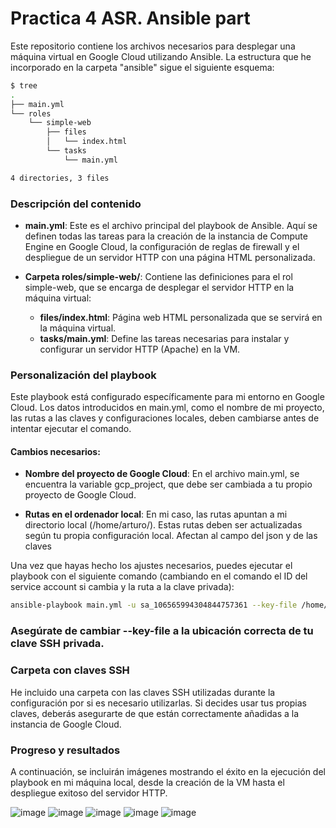 # Practica 4 ASR. Ansible part

Este repositorio contiene los archivos necesarios para desplegar una máquina virtual en Google Cloud utilizando Ansible. La estructura que he incorporado en la carpeta "ansible" sigue el siguiente esquema:

```bash
$ tree
.
├── main.yml
└── roles
    └── simple-web
        ├── files
        │   └── index.html
        └── tasks
            └── main.yml

4 directories, 3 files

```

### Descripción del contenido





- **main.yml**: Este es el archivo principal del playbook de Ansible. Aquí se definen todas las tareas para la creación de la instancia de Compute Engine en Google Cloud, la configuración de reglas de firewall y el despliegue de un servidor HTTP con una página HTML personalizada.
  
- **Carpeta roles/simple-web/**: Contiene las definiciones para el rol simple-web, que se encarga de desplegar el servidor HTTP en la máquina virtual:
  - **files/index.html**: Página web HTML personalizada que se servirá en la máquina virtual.
  - **tasks/main.yml**: Define las tareas necesarias para instalar y configurar un servidor HTTP (Apache) en la VM.

### Personalización del playbook

Este playbook está configurado específicamente para mi entorno en Google Cloud. Los datos introducidos en main.yml, como el nombre de mi proyecto, las rutas a las claves y configuraciones locales, deben cambiarse antes de intentar ejecutar el comando.

#### Cambios necesarios:
- **Nombre del proyecto de Google Cloud**: En el archivo main.yml, se encuentra la variable gcp_project, que debe ser cambiada a tu propio proyecto de Google Cloud.
  
- **Rutas en el ordenador local**: En mi caso, las rutas apuntan a mi directorio local (/home/arturo/). Estas rutas deben ser actualizadas según tu propia configuración local. Afectan al campo del json y de las claves

Una vez que hayas hecho los ajustes necesarios, puedes ejecutar el playbook con el siguiente comando (cambiando en el comando el ID del service account si cambia y la ruta a la clave privada):

```bash
ansible-playbook main.yml -u sa_106565994304844757361 --key-file /home/arturo/.ssh/ssh-key-ansible-sa
```

### Asegúrate de cambiar --key-file a la ubicación correcta de tu clave SSH privada.

### Carpeta con claves SSH

He incluido una carpeta con las claves SSH utilizadas durante la configuración por si es necesario utilizarlas. Si decides usar tus propias claves, deberás asegurarte de que están correctamente añadidas a la instancia de Google Cloud.

### Progreso y resultados

A continuación, se incluirán imágenes mostrando el éxito en la ejecución del playbook en mi máquina local, desde la creación de la VM hasta el despliegue exitoso del servidor HTTP.

![image](https://github.com/user-attachments/assets/3cab566d-8a38-40aa-b08d-03996a8e84d3)
![image](https://github.com/user-attachments/assets/ba12dcda-8301-43a9-be7a-361497abdf80)
![image](https://github.com/user-attachments/assets/fd85d44c-0374-4433-be48-84e2500177b1)
![image](https://github.com/user-attachments/assets/fb5397a3-009e-46e5-a1bb-d972d9d3c1ed)
![image](https://github.com/user-attachments/assets/c84bc310-9232-4b82-a3d6-375baa362ec3)

